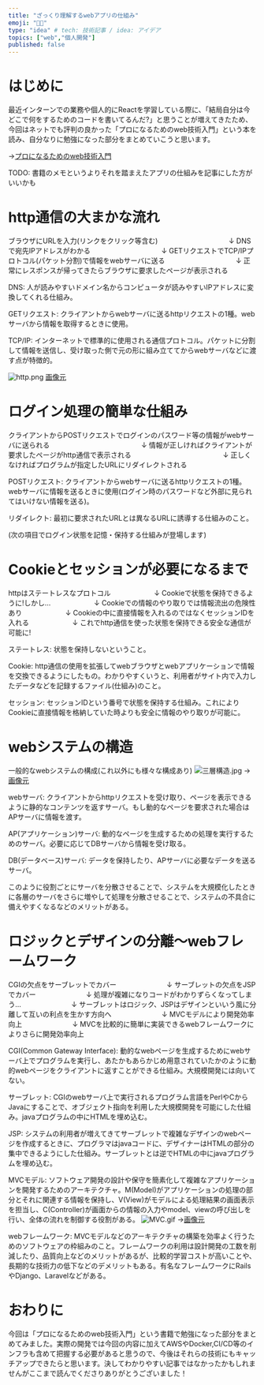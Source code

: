 ```yaml
---
title: "ざっくり理解するwebアプリの仕組み"
emoji: "🧑‍💻"
type: "idea" # tech: 技術記事 / idea: アイデア
topics: ["web","個人開発"]
published: false
---
```

# はじめに
最近インターンでの業務や個人的にReactを学習している際に、「結局自分は今どこで何をするためのコードを書いてるんだ?」と思うことが増えてきたため、今回はネットでも評判の良かった「プロになるためのweb技術入門」という本を読み、自分なりに勉強になった部分をまとめていこうと思います。


→[プロになるためのweb技術入門](https://amzn.asia/d/hlOku8X)

TODO: 書籍のメモというよりそれを踏まえたアプリの仕組みを記事にした方がいいかも
# http通信の大まかな流れ
ブラウザにURLを入力(リンクをクリック等含む)
　　　　　　　　　　↓
DNSで宛先IPアドレスがわかる
　　　　　　　　　　↓
GETリクエストでTCP/IPプロトコル(パケット分割)で情報をwebサーバに送る
　　　　　　　　　　↓
正常にレスポンスが帰ってきたらブラウザに要求したページが表示される

DNS: 
人が読みやすいドメイン名からコンピュータが読みやすいIPアドレスに変換してくれる仕組み。

GETリクエスト: 
クライアントからwebサーバに送るhttpリクエストの1種。webサーバから情報を取得するときに使用。


TCP/IP:
インターネットで標準的に使用される通信プロトコル。パケットに分割して情報を送信し、受け取った側で元の形に組み立ててからwebサーバなどに渡す点が特徴的。

![http.png](https://qiita-image-store.s3.ap-northeast-1.amazonaws.com/0/3279945/958fae92-9ad5-47dd-edf3-85af6d122a0e.png)
[画像元](https://web773.hatenablog.com/entry/2021/07/06/201837)



# ログイン処理の簡単な仕組み
クライアントからPOSTリクエストでログインのパスワード等の情報がwebサーバに送られる
　　　　　　　　　　　　　↓
情報が正しければクライアントが要求したページがhttp通信で表示される
　　　　　　　　　　　　　↓
正しくなければプログラムが指定したURLにリダイレクトされる


POSTリクエスト:
クライアントからwebサーバに送るhttpリクエストの1種。webサーバに情報を送るときに使用(ログイン時のパスワードなど外部に見られてはいけない情報を送る)。

リダイレクト:
最初に要求されたURLとは異なるURLに誘導する仕組みのこと。

(次の項目でログイン状態を記憶・保持する仕組みが登場します)

# Cookieとセッションが必要になるまで
httpはステートレスなプロトコル
　　　　　　↓
Cookieで状態を保持できるように!しかし...
　　　　　　↓
Cookieでの情報のやり取りでは情報流出の危険性あり
　　　　　　↓
Cookieの中に直接情報を入れるのではなくセッションIDを入れる
　　　　　　↓
これでhttp通信を使った状態を保持できる安全な通信が可能に!

ステートレス:
状態を保持しないということ。

Cookie:
http通信の使用を拡張してwebブラウザとwebアプリケーションで情報を交換できるようにしたもの。わかりやすくいうと、利用者がサイト内で入力したデータなどを記録するファイル(仕組み)のこと。

セッション:
セッションIDという番号で状態を保持する仕組み。これによりCookieに直接情報を格納していた時よりも安全に情報のやり取りが可能に。


# webシステムの構造


一般的なwebシステムの構成(これ以外にも様々な構成あり)
![三層構造.jpg](https://qiita-image-store.s3.ap-northeast-1.amazonaws.com/0/3279945/8ba70789-03fb-c47d-4ef7-0782a935f7b0.jpeg)
→[画像元](https://ryonotes.com/web-3-layer-architecture/)

webサーバ:
クライアントからhttpリクエストを受け取り、ページを表示できるように静的なコンテンツを返すサーバ。もし動的なページを要求された場合はAPサーバに情報を渡す。

AP(アプリケーション)サーバ:
動的なページを生成するための処理を実行するためのサーバ。必要に応じてDBサーバから情報を受け取る。

DB(データベース)サーバ:
データを保持したり、APサーバに必要なデータを送るサーバ。

このように役割ごとにサーバを分散させることで、システムを大規模化したときに各層のサーバをさらに増やして処理を分散させることで、システムの不具合に備えやすくなるなどのメリットがある。

# ロジックとデザインの分離〜webフレームワーク
CGIの欠点をサーブレットでカバー
　　　　　　　↓
サーブレットの欠点をJSPでカバー
　　　　　　　↓
処理が複雑になりコードがわかりずらくなってしまう...
　　　　　　　↓
サーブレットはロジック、JSPはデザインといいう風に分離して互いの利点を生かす方向へ
　　　　　　　↓
MVCモデルにより開発効率向上
　　　　　　　↓
MVCを比較的に簡単に実装できるwebフレームワークによりさらに開発効率向上

CGI(Common Gateway Interface):
動的なwebページを生成するためにwebサーバ上でプログラムを実行し、あたかもあらかじめ用意されていたかのように動的webページをクライアントに返すことができる仕組み。大規模開発には向いてない。

サーブレット:
CGIのwebサーバ上で実行されるプログラム言語をPerlやCからJavaにすることで、オブジェクト指向を利用した大規模開発を可能にした仕組み。javaプログラムの中にHTMLを埋め込む。

JSP:
システムの利用者が増えてきてサーブレットで複雑なデザインのwebページを作成するときに、プログラマはjavaコードに、デザイナーはHTMLの部分の集中できるようにした仕組み。サーブレットとは逆でHTMLの中にjavaプログラムを埋め込む。

MVCモデル:
ソフトウェア開発の設計や保守を簡素化して複雑なアプリケーションを開発するためのアーキテクチャ。M(Model)がアプリケーションの処理の部分とそれに関連する情報を保持し、V(View)がモデルによる処理結果の画面表示を担当し、C(Controller)が画面からの情報の入力やmodel、viewの呼び出しを行い、全体の流れを制御する役割がある。
![MVC.gif](https://qiita-image-store.s3.ap-northeast-1.amazonaws.com/0/3279945/319f343d-135d-ef72-b968-6e1b58675470.gif)
→[画像元](https://atmarkit.itmedia.co.jp/fjava/javafaq/j2ee/j2e07.html)

webフレームワーク:
MVCモデルなどのアーキテクチャの構築を効率よく行うためのソフトウェアの枠組みのこと。フレームワークの利用は設計開発の工数を削減したり、品質向上などのメリットがあるが、比較的学習コストが高いことや、長期的な技術力の低下などのデメリットもある。有名なフレームワークにRailsやDjango、Laravelなどがある。

# おわりに
今回は「プロになるためのweb技術入門」という書籍で勉強になった部分をまとめてみました。実際の開発では今回の内容に加えてAWSやDocker,CI/CD等のインフラも含めて把握する必要があると思うので、今後はそれらの技術にもキャッチアップできたらと思います。決してわかりやすい記事ではなかったかもしれませんがここまで読んでくださりありがとうございました！